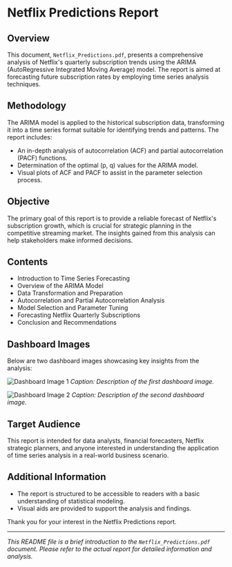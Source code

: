 # Netflix Predictions Report

## Overview
This document, `Netflix_Predictions.pdf`, presents a comprehensive analysis of Netflix's quarterly subscription trends using the ARIMA (AutoRegressive Integrated Moving Average) model. The report is aimed at forecasting future subscription rates by employing time series analysis techniques.

## Methodology
The ARIMA model is applied to the historical subscription data, transforming it into a time series format suitable for identifying trends and patterns. The report includes:

- An in-depth analysis of autocorrelation (ACF) and partial autocorrelation (PACF) functions.
- Determination of the optimal (p, q) values for the ARIMA model.
- Visual plots of ACF and PACF to assist in the parameter selection process.

## Objective
The primary goal of this report is to provide a reliable forecast of Netflix's subscription growth, which is crucial for strategic planning in the competitive streaming market. The insights gained from this analysis can help stakeholders make informed decisions.

## Contents
- Introduction to Time Series Forecasting
- Overview of the ARIMA Model
- Data Transformation and Preparation
- Autocorrelation and Partial Autocorrelation Analysis
- Model Selection and Parameter Tuning
- Forecasting Netflix Quarterly Subscriptions
- Conclusion and Recommendations

## Dashboard Images
Below are two dashboard images showcasing key insights from the analysis:

![Dashboard Image 1](dashboard_image_1.png)
*Caption: Description of the first dashboard image.*

![Dashboard Image 2](dashboard_image_2.png)
*Caption: Description of the second dashboard image.*

## Target Audience
This report is intended for data analysts, financial forecasters, Netflix strategic planners, and anyone interested in understanding the application of time series analysis in a real-world business scenario.

## Additional Information
- The report is structured to be accessible to readers with a basic understanding of statistical modeling.
- Visual aids are provided to support the analysis and findings.


Thank you for your interest in the Netflix Predictions report.

---

*This README file is a brief introduction to the `Netflix_Predictions.pdf` document. Please refer to the actual report for detailed information and analysis.*
